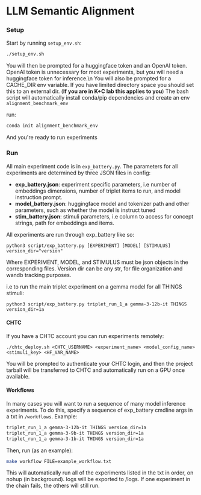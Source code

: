 # LLM Semantic Alignment

### Setup

Start by running `setup_env.sh`:

```bash
./setup_env.sh
```

You will then be prompted for a huggingface token and an OpenAI token. OpenAI token is unnecessary for most experiments, but you will need a huggingface token for inference.\n
You will also be prompted for a CACHE_DIR env variable. If you have limited directory space you should set this to an external dir. (**If you are in K+C lab this applies to you**)
The bash script will automatically install conda/pip dependencies and create an env `alignment_benchmark_env`

run:

```bash
conda init alignment_benchmark_env
```

And you're ready to run experiments

### Run

All main experiment code is in `exp_battery.py`. The parameters for all experiments are determined by three JSON files in config:

- **exp_battery.json**: experiment specific parameters, i.e number of embeddings dimensions, number of triplet items to run, and model instruction prompt.
- **model_battery.json**: huggingface model and tokenizer path and other parameters, such as whether the model is instruct tuned
- **stim_battery.json**: stimuli parameters, i.e column to access for concept strings, path for embeddings and items.

All experiments are run through exp_battery like so:

```
python3 script/exp_battery.py [EXPERIMENT] [MODEL] [STIMULUS] version_dir="version"
```
Where EXPERIMENT, MODEL, and STIMULUS must be json objects in the corresponding files. Version dir can be any str, for file organization and wandb tracking purposes.

i.e to run the main triplet experiment on a gemma model for all THINGS stimuli:

```
python3 script/exp_battery.py triplet_run_1_a gemma-3-12b-it THINGS version_dir=1a
```

#### CHTC

If you have a CHTC account you can run experiments remotely:

```
./chtc_deploy.sh <CHTC_USERNAME> <experiment_name> <model_config_name> <stimuli_key> <HF_VAR_NAME>
```

You will be prompted to authenticate your CHTC login, and then the project tarball will be transferred to CHTC and automatically run on a GPU once available.

#### Workflows

In many cases you will want to run a sequence of many model inference experiments. To do this, specify a sequence of exp_battery cmdline args in a txt in `/workflows`. Example:

```txt
triplet_run_1_a gemma-3-12b-it THINGS version_dir=1a
triplet_run_1_a gemma-3-9b-it THINGS version_dir=1a
triplet_run_1_a gemma-3-1b-it THINGS version_dir=1a
```

Then, run (as an example):

```bash
make workflow FILE=example_workflow.txt
```

This will automatically run all of the experiments listed in the txt in order, on nohup (in background). logs will be exported to /logs. If one experiment in the chain fails, the others will still run.











